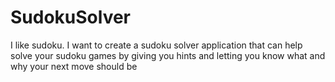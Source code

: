 # SudokuSolver
I like sudoku. I want to create a sudoku solver application that can help solve your sudoku games by giving you hints and letting you know what and why your next move should be
